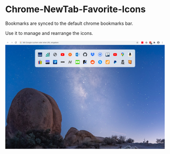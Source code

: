 # Chrome-NewTab-Favorite-Icons

Bookmarks are synced to the default chrome bookmarks bar.

Use it to manage and rearrange the icons.

![Screenshot1](screenshot.png)
